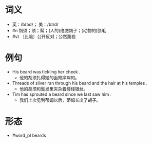 # 词义
- 英：/bɪəd/； 美：/bɪrd/
- #n 胡须；须；髯；(人的)络腮胡子；(动物的)颔毛
- #vt 〔比喻〕公开反对；公然蔑视
# 例句
- His beard was tickling her cheek .
	- 他的胡须扎得她的面颊痒痒的。
- Threads of silver ran through his beard and the hair at his temples .
	- 他的胡须和鬓发里夹杂着缕缕银丝。
- Tim has sprouted a beard since we last saw him .
	- 我们上次见到蒂姆以后，蒂姆长出了胡子。
# 形态
- #word_pl beards

